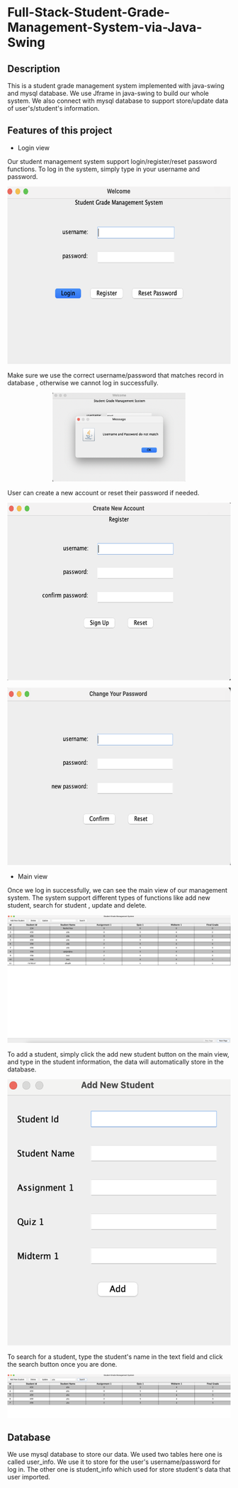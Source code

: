 # Full-Stack-Student-Grade-Management-System-via-Java-Swing

## Description
This is a student grade management system implemented with java-swing and mysql database.
We use Jframe in java-swing to build our whole system. We also connect with
mysql database to support store/update data of user's/student's information.

## Features of this project
- Login view

Our student management system support login/register/reset password functions.
To log in the system, simply type in your username and password.

  <p align="center"><img src='images/login_view.png' height=400 width=600></p>

Make sure we use the correct username/password that matches record in database
, otherwise we cannot log in successfully.
<p align="center"><img src='images/login_fail.png' height=200 width=300></p>
User can create a new account or reset their password if needed.
<p align="center"><img src='images/register.png' height=400 width=600></p>
<p align="center"><img src='images/reset_password.png' height=400 width=600></p>

- Main view

Once we log in successfully, we can see the main view of our management system.
The system support different types of functions like add new student, search for student
, update and delete.
<p align="center"><img src='images/main_view.png'></p>

To add a student, simply click the add new student button on the main view, and type in the student information,
the data will automatically store in the database.
<p align="center"><img src='images/add.png' height=600 width=550></p>

To search for a student, type the student's name in the text field and click the search button once you are done.
<p align="center"><img src='images/search.png'></p>

## Database
We use mysql database to store our data. We used two tables here one is called user_info.
We use it to store for the user's username/password for log in. 
The other one is student_info which used for store student's data that user imported.
